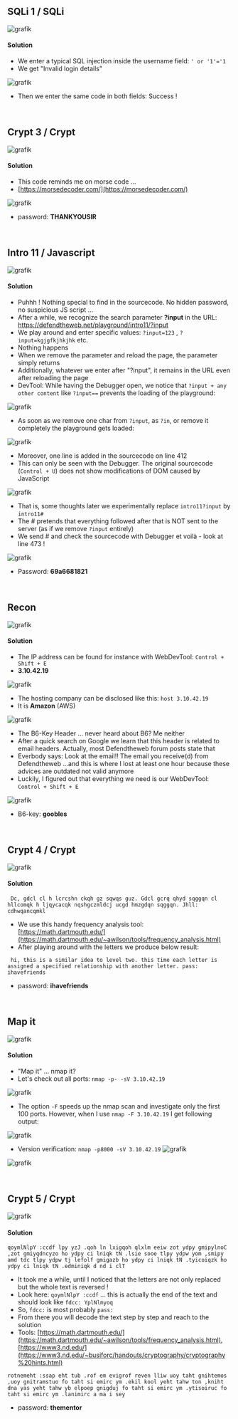 ## SQLi 1 / SQLi

![grafik](https://user-images.githubusercontent.com/84674087/134203849-9545248b-3071-4645-8aef-0f189a4da224.png)

#### Solution

- We enter a typical SQL injection inside the username field: `' or '1'='1`
- We get "Invalid login details"

![grafik](https://user-images.githubusercontent.com/84674087/134204439-0004d1d9-f866-4852-82b6-9d66e4c49936.png)

- Then we enter the same code in both fields: Success !

<br />

## Crypt 3 / Crypt

![grafik](https://user-images.githubusercontent.com/84674087/134204791-8e61621c-2e87-4be6-a884-622ca821e5de.png)

#### Solution

- This code reminds me on morse code ... 
- [https://morsedecoder.com/](https://morsedecoder.com/)

![grafik](https://user-images.githubusercontent.com/84674087/134205193-7f9e86c3-e681-4961-a5ce-37f7b57b78df.png)

- password: **THANKYOUSIR**

<br />

## Intro 11 / Javascript

![grafik](https://user-images.githubusercontent.com/84674087/134205511-9f05aded-8d0c-4dc6-bb4c-7f6c6c7f2056.png)

#### Solution

- Puhhh ! Nothing special to find in the sourcecode. No hidden password, no suspicious JS script ... 
- After a while, we recognize the search parameter **?input** in the URL: https://defendtheweb.net/playground/intro11/?input
- We play around and enter specific values: `?input=123` , `?input=kgjgfkjhkjhk` etc.
- Nothing happens
- When we remove the parameter and reload the page, the parameter simply returns
- Additionally, whatever we enter after "?input", it remains in the URL even after reloading the page
- DevTool: While having the Debugger open, we notice that `?input + any other content` like `?input==` prevents the loading of the playground:

![grafik](https://user-images.githubusercontent.com/84674087/134385289-a62d1850-aad1-4e78-8f4b-14fe1206fa64.png)

- As soon as we remove one char from `?input`, as `?in`, or remove it completely the playground gets loaded:

![grafik](https://user-images.githubusercontent.com/84674087/134385391-b0e6d445-4f8e-49f5-a486-9bb0879a1f9c.png)

- Moreover, one line is added in the sourcecode on line 412
- This can only be seen with the Debugger. The original sourcecode (`Control + U`) does not show modifications of DOM caused by JavaScript

![grafik](https://user-images.githubusercontent.com/84674087/134383707-c64e9aca-a71e-470b-8f96-b6e1839cb89e.png)

- That is, some thoughts later we experimentally replace `intro11?input` by `intro11#`
- The # pretends that everything followed after that is NOT sent to the server (as if we remove `?input` entirely)
- We send  # and check the sourcecode with Debugger et voilà - look at line 473 !

![grafik](https://user-images.githubusercontent.com/84674087/134394228-d17b906d-08f2-4da7-8991-825c7e3d3dc1.png)

- Password: **69a6681821**

<br />

## Recon

![grafik](https://user-images.githubusercontent.com/84674087/134402400-800d26ed-da93-44b5-b78f-fbd35099a71a.png)

#### Solution
- The IP address can be found for instance with WebDevTool: `Control + Shift + E`
- **3.10.42.19**

![grafik](https://user-images.githubusercontent.com/84674087/134406650-b73f1a77-c712-442b-81cb-5cf85232e6d3.png)

- The hosting company can be disclosed like this: `host 3.10.42.19`
- It is **Amazon** (AWS)

![grafik](https://user-images.githubusercontent.com/84674087/134406913-41aad135-2d0e-4634-a7c1-c3b119b8da0d.png)

- The B6-Key Header ... never heard about B6? Me neither
- After a quick search on Google we learn that this header is related to email headers. Actually, most Defendtheweb forum posts state that
- Everbody says: Look at the email!! The email you receive(d) from Defendtheweb ...and this is where I lost at least one hour because these advices are outdated not valid anymore
- Luckily, I figured out that everything we need is our WebDevTool: `Control + Shift + E`

![grafik](https://user-images.githubusercontent.com/84674087/134650671-b2e228a2-c7fd-4c6f-bb66-eb6ae0c103f4.png)

- B6-key: **goobles**


<br />

## Crypt 4 / Crypt

![grafik](https://user-images.githubusercontent.com/84674087/134478883-974b26f8-b744-4900-b23e-748e53ff8876.png)

#### Solution
```
 Dc, gdcl cl h lcrcshn ckqh gz sqwqs guz. Gdcl gcrq qhyd sqggqn cl hllcomqk h ljqycacqk nqshgczmldcj ucgd hmzgdqn sqggqn. Jhll: cdhwqancqmkl
```

- We use this handy frequency analysis tool: [https://math.dartmouth.edu/](https://math.dartmouth.edu/~awilson/tools/frequency_analysis.html)
- After playing around with the letters we produce below result:

```
 hi, this is a similar idea to level two. this time each letter is assigned a specified relationship with another letter. pass: ihavefriends
```

- password: **ihavefriends**

<br />

## Map it

![grafik](https://user-images.githubusercontent.com/84674087/134675088-1d0af628-5bbc-49ab-aeb4-9cef9e7738f7.png)

#### Solution
- "Map it" ... nmap it?
- Let's check out all ports: `nmap -p- -sV 3.10.42.19`

![grafik](https://user-images.githubusercontent.com/84674087/134685817-dfd2f49f-7b6b-4d14-814e-da8cbb12011f.png)

- The option `-F` speeds up the nmap scan and investigate only the first 100 ports. However, when I use `nmap -F 3.10.42.19` I get following output:

![grafik](https://user-images.githubusercontent.com/84674087/134686852-1e610e42-1975-4e9c-85f4-9fb01fa69d04.png)

- Version verification: `nmap -p8000 -sV 3.10.42.19`
![grafik](https://user-images.githubusercontent.com/84674087/134699425-d06b0e31-dc14-4bef-8ab5-9735d4971c58.png)


![grafik](https://user-images.githubusercontent.com/84674087/134677976-b632bb58-9d3a-45cc-9ef7-d8b3e1f040a5.png)





<br />

## Crypt 5 / Crypt

![grafik](https://user-images.githubusercontent.com/84674087/134480226-ec945b9f-ebb2-4408-9141-b39e04cc1b66.png)

#### Solution
```
qoymlNlpY :ccdf lpy yzJ .qoh ln lxigqoh qlxlm eeiw zot ydpy gmipylnoC ,zot gmiyqdncyzo ho ydpy ci lniqk tN .lsie sooe tlpy ydpw yom ,smipy amd tdc tlpy ydpw tj lefolf gmigazb ho ydpy ci lniqk tN .tyicoiqzk ho ydpy ci lniqk tN .edminiqk d nd i clT
```

- It took me a while, until I noticed that the letters are not only replaced but the whole text is reversed !
- Look here: `qoymlNlpY :ccdf` ... this is actually the end of the text and should look like `fdcc: YplNlmyoq`
- So, `fdcc:` is most probably `pass:`
- From there you will decode the text step by step and reach to the solution
- Tools: [https://math.dartmouth.edu/](https://math.dartmouth.edu/~awilson/tools/frequency_analysis.html), [https://www3.nd.edu/](https://www3.nd.edu/~busiforc/handouts/cryptography/cryptography%20hints.html)

```
rotnemeht :ssap eht tub .rof em evigrof reven lliw uoy taht gnihtemos ,uoy gnitramstuo fo taht si emirc ym .ekil kool yeht tahw ton ,kniht dna yas yeht tahw yb elpoep gnigduj fo taht si emirc ym .ytisoiruc fo taht si emirc ym .lanimirc a ma i sey
```

- password: **thementor**

<br />
